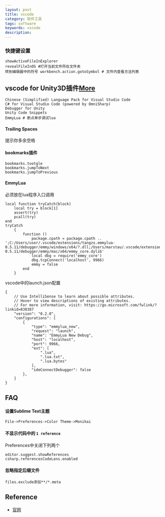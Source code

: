 ```yaml
---
layout: post
title: vscode
category: 软件工具
tags: software
keywords: vscode
description: 
---
```


### 快捷键设置

```
showActiveFileInExplorer
revealFileInOS #打开当前文件所在文件夹
转到编辑器中的符号 workbench.action.gotoSymbol # 文件内查看方法列表
```


## vscode for Unity3D插件[More](https://zhuanlan.zhihu.com/p/83019247)

```
Chinese (Simplified) Language Pack for Visual Studio Code
C# for Visual Studio Code (powered by OmniSharp)
Debugger for Unity
Unity Code Snippets
EmmyLua # 断点单步调试lua
```

#### Trailing Spaces

提示你多余空格

#### bookmarks插件


```
bookmarks.tootgle
bookmarks.jumpToNext
bookmarks.jumpToPrevious
```

#### EmmyLua


必须放在lua程序入口调用
```
local function tryCatch(block)
    local try = block[1]
    assert(try)
    pcall(try)
end
tryCatch
    {
        function ()
            package.cpath = package.cpath .. ';C:/Users/user/.vscode/extensions/tangzx.emmylua-0.5.11/debugger/emmy/windows/x64/?.dll;/Users/marstau/.vscode/extensions/tangzx.emmylua-0.5.11/debugger/emmy/mac/x64/emmy_core.dylib'
            local dbg = require('emmy_core')
            dbg.tcpConnect('localhost', 9966)
            emmy = false
        end
    }
```

vscode中的launch.json配置

```
{
    // Use IntelliSense to learn about possible attributes.
    // Hover to view descriptions of existing attributes.
    // For more information, visit: https://go.microsoft.com/fwlink/?linkid=830387
    "version": "0.2.0",
    "configurations": [
        {
            "type": "emmylua_new",
            "request": "launch",
            "name": "EmmyLua New Debug",
            "host": "localhost",
            "port": 9966,
            "ext": [
                ".lua",
                ".lua.txt",
                ".lua.bytes"
            ],
            "ideConnectDebugger": false
        },
    ]
}
```

## FAQ

#### 设置Sublime Text主题

```
File->Preferences->Color Theme->Monikai
```

#### 不显示代码中的 `1 reference`

Preferences中关闭下列两个
```
editor.suggest.showReferences
csharp.referencesCodeLens.enabled
```

#### 忽略指定后缀文件

```
files.exclude添加**/*.meta
```
## Reference

* [官网](https://code.visualstudio.com/)